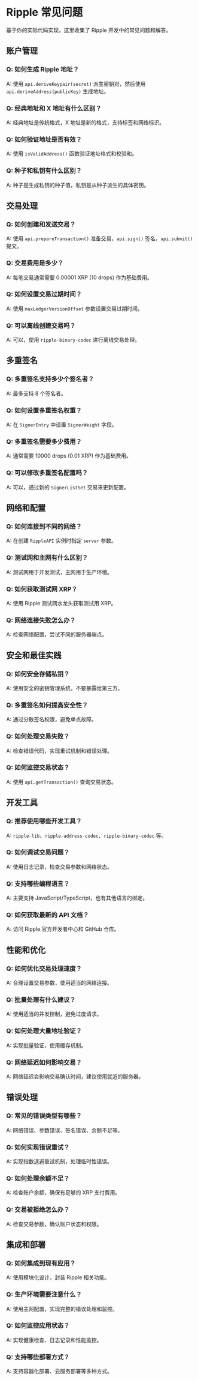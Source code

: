 # Ripple 常见问题

基于你的实际代码实现，这里收集了 Ripple 开发中的常见问题和解答。

## 账户管理

### Q: 如何生成 Ripple 地址？
A: 使用 `api.deriveKeypair(secret)` 派生密钥对，然后使用 `api.deriveAddress(publicKey)` 生成地址。

### Q: 经典地址和 X 地址有什么区别？
A: 经典地址是传统格式，X 地址是新的格式，支持标签和网络标识。

### Q: 如何验证地址是否有效？
A: 使用 `isValidAddress()` 函数验证地址格式和校验和。

### Q: 种子和私钥有什么区别？
A: 种子是生成私钥的种子值，私钥是从种子派生的具体密钥。

## 交易处理

### Q: 如何创建和发送交易？
A: 使用 `api.prepareTransaction()` 准备交易，`api.sign()` 签名，`api.submit()` 提交。

### Q: 交易费用是多少？
A: 每笔交易通常需要 0.00001 XRP (10 drops) 作为基础费用。

### Q: 如何设置交易过期时间？
A: 使用 `maxLedgerVersionOffset` 参数设置交易过期时间。

### Q: 可以离线创建交易吗？
A: 可以，使用 `ripple-binary-codec` 进行离线交易处理。

## 多重签名

### Q: 多重签名支持多少个签名者？
A: 最多支持 8 个签名者。

### Q: 如何设置多重签名权重？
A: 在 `SignerEntry` 中设置 `SignerWeight` 字段。

### Q: 多重签名需要多少费用？
A: 通常需要 10000 drops (0.01 XRP) 作为基础费用。

### Q: 可以修改多重签名配置吗？
A: 可以，通过新的 `SignerListSet` 交易来更新配置。

## 网络和配置

### Q: 如何连接到不同的网络？
A: 在创建 `RippleAPI` 实例时指定 `server` 参数。

### Q: 测试网和主网有什么区别？
A: 测试网用于开发测试，主网用于生产环境。

### Q: 如何获取测试网 XRP？
A: 使用 Ripple 测试网水龙头获取测试用 XRP。

### Q: 网络连接失败怎么办？
A: 检查网络配置，尝试不同的服务器端点。

## 安全和最佳实践

### Q: 如何安全存储私钥？
A: 使用安全的密钥管理系统，不要暴露给第三方。

### Q: 多重签名如何提高安全性？
A: 通过分散签名权限，避免单点故障。

### Q: 如何处理交易失败？
A: 检查错误代码，实现重试机制和错误处理。

### Q: 如何监控交易状态？
A: 使用 `api.getTransaction()` 查询交易状态。

## 开发工具

### Q: 推荐使用哪些开发工具？
A: `ripple-lib`、`ripple-address-codec`、`ripple-binary-codec` 等。

### Q: 如何调试交易问题？
A: 使用日志记录，检查交易参数和网络状态。

### Q: 支持哪些编程语言？
A: 主要支持 JavaScript/TypeScript，也有其他语言的绑定。

### Q: 如何获取最新的 API 文档？
A: 访问 Ripple 官方开发者中心和 GitHub 仓库。

## 性能和优化

### Q: 如何优化交易处理速度？
A: 合理设置交易参数，使用适当的网络连接。

### Q: 批量处理有什么建议？
A: 使用适当的并发控制，避免过度请求。

### Q: 如何处理大量地址验证？
A: 实现批量验证，使用缓存机制。

### Q: 网络延迟如何影响交易？
A: 网络延迟会影响交易确认时间，建议使用就近的服务器。

## 错误处理

### Q: 常见的错误类型有哪些？
A: 网络错误、参数错误、签名错误、余额不足等。

### Q: 如何实现错误重试？
A: 实现指数退避重试机制，处理临时性错误。

### Q: 如何处理余额不足？
A: 检查账户余额，确保有足够的 XRP 支付费用。

### Q: 交易被拒绝怎么办？
A: 检查交易参数，确认账户状态和权限。

## 集成和部署

### Q: 如何集成到现有应用？
A: 使用模块化设计，封装 Ripple 相关功能。

### Q: 生产环境需要注意什么？
A: 使用主网配置，实现完整的错误处理和监控。

### Q: 如何监控应用状态？
A: 实现健康检查、日志记录和性能监控。

### Q: 支持哪些部署方式？
A: 支持容器化部署、云服务部署等多种方式。
